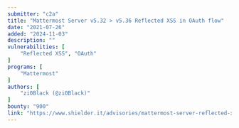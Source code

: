 ```yaml
---
submitter: "c2a"
title: "Mattermost Server v5.32 > v5.36 Reflected XSS in OAuth flow"
date: "2021-07-26"
added: "2024-11-03"
description: ""
vulnerabilities: [
    "Reflected XSS", "OAuth"
]
programs: [
    "Mattermost"
]
authors: [
    "zi0Black (@zi0Black)"
]
bounty: "900"
link: "https://www.shielder.it/advisories/mattermost-server-reflected-xss-oauth/"
---
```




